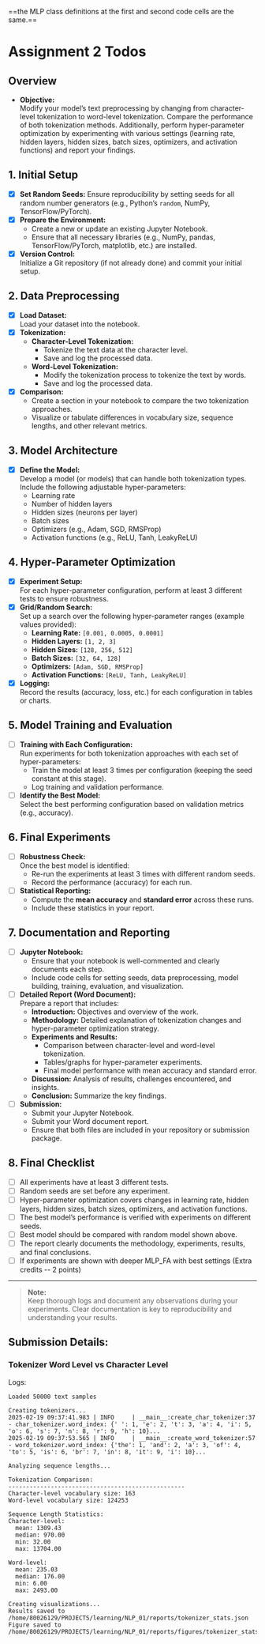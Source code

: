 ==the MLP class definitions at the first and second code cells are the same.==

# Assignment 2 Todos

## Overview

- **Objective:**  
  Modify your model’s text preprocessing by changing from character-level tokenization to word-level tokenization. Compare the performance of both tokenization methods. Additionally, perform hyper-parameter optimization by experimenting with various settings (learning rate, hidden layers, hidden sizes, batch sizes, optimizers, and activation functions) and report your findings.

## 1. Initial Setup

- [x] **Set Random Seeds:**
      Ensure reproducibility by setting seeds for all random number generators (e.g., Python’s `random`, NumPy, TensorFlow/PyTorch).
- [x] **Prepare the Environment:**
  - Create a new or update an existing Jupyter Notebook.
  - Ensure that all necessary libraries (e.g., NumPy, pandas, TensorFlow/PyTorch, matplotlib, etc.) are installed.
- [x] **Version Control:**  
       Initialize a Git repository (if not already done) and commit your initial setup.

## 2. Data Preprocessing

- [x] **Load Dataset:**  
       Load your dataset into the notebook.
- [x] **Tokenization:**
  - **Character-Level Tokenization:**
    - Tokenize the text data at the character level.
    - Save and log the processed data.
  - **Word-Level Tokenization:**
    - Modify the tokenization process to tokenize the text by words.
    - Save and log the processed data.
- [x] **Comparison:**
  - Create a section in your notebook to compare the two tokenization approaches.
  - Visualize or tabulate differences in vocabulary size, sequence lengths, and other relevant metrics.

## 3. Model Architecture

- [x] **Define the Model:**  
       Develop a model (or models) that can handle both tokenization types. Include the following adjustable hyper-parameters:
  - Learning rate
  - Number of hidden layers
  - Hidden sizes (neurons per layer)
  - Batch sizes
  - Optimizers (e.g., Adam, SGD, RMSProp)
  - Activation functions (e.g., ReLU, Tanh, LeakyReLU)

## 4. Hyper-Parameter Optimization

- [x] **Experiment Setup:**  
       For each hyper-parameter configuration, perform at least 3 different tests to ensure robustness.
- [x] **Grid/Random Search:**  
       Set up a search over the following hyper-parameter ranges (example values provided):
  - **Learning Rate:** `[0.001, 0.0005, 0.0001]`
  - **Hidden Layers:** `[1, 2, 3]`
  - **Hidden Sizes:** `[128, 256, 512]`
  - **Batch Sizes:** `[32, 64, 128]`
  - **Optimizers:** `[Adam, SGD, RMSProp]`
  - **Activation Functions:** `[ReLU, Tanh, LeakyReLU]`
- [x] **Logging:**  
       Record the results (accuracy, loss, etc.) for each configuration in tables or charts.

## 5. Model Training and Evaluation

- [ ] **Training with Each Configuration:**  
       Run experiments for both tokenization approaches with each set of hyper-parameters:
  - Train the model at least 3 times per configuration (keeping the seed constant at this stage).
  - Log training and validation performance.
- [ ] **Identify the Best Model:**  
       Select the best performing configuration based on validation metrics (e.g., accuracy).

## 6. Final Experiments

- [ ] **Robustness Check:**  
       Once the best model is identified:
  - Re-run the experiments at least 3 times with different random seeds.
  - Record the performance (accuracy) for each run.
- [ ] **Statistical Reporting:**
  - Compute the **mean accuracy** and **standard error** across these runs.
  - Include these statistics in your report.

## 7. Documentation and Reporting

- [ ] **Jupyter Notebook:**
  - Ensure that your notebook is well-commented and clearly documents each step.
  - Include code cells for setting seeds, data preprocessing, model building, training, evaluation, and visualization.
- [ ] **Detailed Report (Word Document):**  
       Prepare a report that includes:
  - **Introduction:** Objectives and overview of the work.
  - **Methodology:** Detailed explanation of tokenization changes and hyper-parameter optimization strategy.
  - **Experiments and Results:**
    - Comparison between character-level and word-level tokenization.
    - Tables/graphs for hyper-parameter experiments.
    - Final model performance with mean accuracy and standard error.
  - **Discussion:** Analysis of results, challenges encountered, and insights.
  - **Conclusion:** Summarize the key findings.
- [ ] **Submission:**
  - Submit your Jupyter Notebook.
  - Submit your Word document report.
  - Ensure that both files are included in your repository or submission package.

## 8. Final Checklist

- [ ] All experiments have at least 3 different tests.
- [ ] Random seeds are set before any experiment.
- [ ] Hyper-parameter optimization covers changes in learning rate, hidden layers, hidden sizes, batch sizes, optimizers, and activation functions.
- [ ] The best model’s performance is verified with experiments on different seeds.
- [ ] Best model should be compared with random model shown above.
- [ ] The report clearly documents the methodology, experiments, results, and final conclusions.
- [ ] If experiments are shown with deeper MLP_FA with best settings (Extra credits -- 2 points)

---

> **Note:**  
> Keep thorough logs and document any observations during your experiments. Clear documentation is key to reproducibility and understanding your results.

## Submission Details:

### Tokenizer Word Level vs Character Level

Logs:

```
Loaded 50000 text samples

Creating tokenizers...
2025-02-19 09:37:41.983 | INFO     | __main__:create_char_tokenizer:37 - char_tokenizer.word_index: {' ': 1, 'e': 2, 't': 3, 'a': 4, 'i': 5, 'o': 6, 's': 7, 'n': 8, 'r': 9, 'h': 10}...
2025-02-19 09:37:53.565 | INFO     | __main__:create_word_tokenizer:57 - word_tokenizer.word_index: {'the': 1, 'and': 2, 'a': 3, 'of': 4, 'to': 5, 'is': 6, 'br': 7, 'in': 8, 'it': 9, 'i': 10}...

Analyzing sequence lengths...

Tokenization Comparison:
--------------------------------------------------
Character-level vocabulary size: 163
Word-level vocabulary size: 124253

Sequence Length Statistics:
Character-level:
  mean: 1309.43
  median: 970.00
  min: 32.00
  max: 13704.00

Word-level:
  mean: 235.03
  median: 176.00
  min: 6.00
  max: 2493.00

Creating visualizations...
Results saved to /home/80026129/PROJECTS/learning/NLP_01/reports/tokenizer_stats.json
Figure saved to /home/80026129/PROJECTS/learning/NLP_01/reports/figures/tokenizer_stats.png
```
